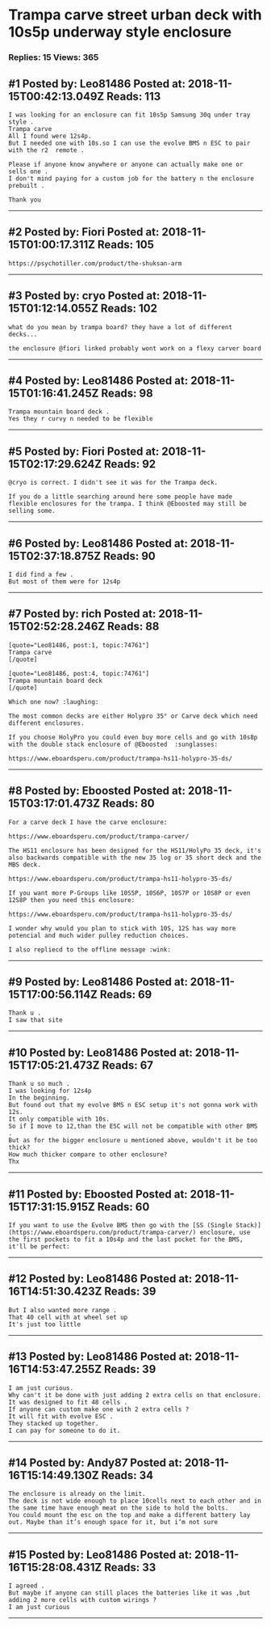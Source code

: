 # Trampa carve street urban deck with 10s5p underway style enclosure

### Replies: 15 Views: 365

## \#1 Posted by: Leo81486 Posted at: 2018-11-15T00:42:13.049Z Reads: 113

```
I was looking for an enclosure can fit 10s5p Samsung 30q under tray style .
Trampa carve 
All I found were 12s4p.
But I needed one with 10s.so I can use the evolve BMS n ESC to pair with the r2  remote .

Please if anyone know anywhere or anyone can actually make one or sells one .
I don't mind paying for a custom job for the battery n the enclosure prebuilt .

Thank you
```

---
## \#2 Posted by: Fiori Posted at: 2018-11-15T01:00:17.311Z Reads: 105

```
https://psychotiller.com/product/the-shuksan-arm
```

---
## \#3 Posted by: cryo Posted at: 2018-11-15T01:12:14.055Z Reads: 102

```
what do you mean by trampa board? they have a lot of different decks...

the enclosure @fiori linked probably wont work on a flexy carver board
```

---
## \#4 Posted by: Leo81486 Posted at: 2018-11-15T01:16:41.245Z Reads: 98

```
Trampa mountain board deck .
Yes they r curvy n needed to be flexible
```

---
## \#5 Posted by: Fiori Posted at: 2018-11-15T02:17:29.624Z Reads: 92

```
@cryo is correct. I didn't see it was for the Trampa deck. 

If you do a little searching around here some people have made flexible enclosures for the trampa. I think @Eboosted may still be selling some.
```

---
## \#6 Posted by: Leo81486 Posted at: 2018-11-15T02:37:18.875Z Reads: 90

```
I did find a few . 
But most of them were for 12s4p
```

---
## \#7 Posted by: rich Posted at: 2018-11-15T02:52:28.246Z Reads: 88

```
[quote="Leo81486, post:1, topic:74761"]
Trampa carve
[/quote]

[quote="Leo81486, post:4, topic:74761"]
Trampa mountain board deck
[/quote]

Which one now? :laughing:

The most common decks are either Holypro 35° or Carve deck which need different enclosures.

If you choose HolyPro you could even buy more cells and go with 10s8p with the double stack enclosure of @Eboosted  :sunglasses:

https://www.eboardsperu.com/product/trampa-hs11-holypro-35-ds/
```

---
## \#8 Posted by: Eboosted Posted at: 2018-11-15T03:17:01.473Z Reads: 80

```
For a carve deck I have the carve enclosure:

https://www.eboardsperu.com/product/trampa-carver/

The HS11 enclosure has been designed for the HS11/HolyPo 35 deck, it's also backwards compatible with the new 35 log or 35 short deck and the MBS deck.

https://www.eboardsperu.com/product/trampa-hs11-holypro-35-ds/

If you want more P-Groups like 10S5P, 10S6P, 10S7P or 10S8P or even 12S8P then you need this enclosure:

https://www.eboardsperu.com/product/trampa-hs11-holypro-35-ds/

I wonder why would you plan to stick with 10S, 12S has way more potencial and much wider pulley reduction choices.

I also repliecd to the offline message :wink:
```

---
## \#9 Posted by: Leo81486 Posted at: 2018-11-15T17:00:56.114Z Reads: 69

```
Thank u .
I saw that site
```

---
## \#10 Posted by: Leo81486 Posted at: 2018-11-15T17:05:21.473Z Reads: 67

```
Thank u so much .
I was looking for 12s4p
In the beginning.
But found out that my evolve BMS n ESC setup it's not gonna work with 12s.
It only compatible with 10s.
So if I move to 12,than the ESC will not be compatible with other BMS .
But as for the bigger enclosure u mentioned above, wouldn't it be too thick?
How much thicker compare to other enclosure?
Thx
```

---
## \#11 Posted by: Eboosted Posted at: 2018-11-15T17:31:15.915Z Reads: 60

```
If you want to use the Evolve BMS then go with the [SS (Single Stack)](https://www.eboardsperu.com/product/trampa-carver/) enclosure, use the first pockets to fit a 10s4p and the last pocket for the BMS, it'll be perfect:
```

---
## \#12 Posted by: Leo81486 Posted at: 2018-11-16T14:51:30.423Z Reads: 39

```
But I also wanted more range .
That 40 cell with at wheel set up 
It's just too little
```

---
## \#13 Posted by: Leo81486 Posted at: 2018-11-16T14:53:47.255Z Reads: 39

```
I am just curious.
Why can't it be done with just adding 2 extra cells on that enclosure.
It was designed to fit 48 cells .
If anyone can custom make one with 2 extra cells ?
It will fit with evolve ESC .
They stacked up together.
I can pay for someone to do it.
```

---
## \#14 Posted by: Andy87 Posted at: 2018-11-16T15:14:49.130Z Reads: 34

```
The enclosure is already on the limit.
The deck is not wide enough to place 10cells next to each other and in the same time have enough meat on the side to hold the bolts.
You could mount the esc on the top and make a different battery lay out. Maybe than it’s enough space for it, but i‘m not sure
```

---
## \#15 Posted by: Leo81486 Posted at: 2018-11-16T15:28:08.431Z Reads: 33

```
I agreed .
But maybe if anyone can still places the batteries like it was ,but adding 2 more cells with custom wirings ?
I am just curious
```

---
